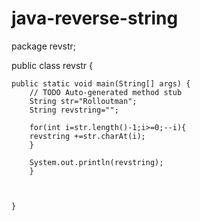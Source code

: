 # java-reverse-string
package revstr;

public class revstr {



	public static void main(String[] args) {
		// TODO Auto-generated method stub
		String str="Rolloutman";
		String revstring="";

		for(int i=str.length()-1;i>=0;--i){
		revstring +=str.charAt(i);
		}

		System.out.println(revstring);
		}



	}

